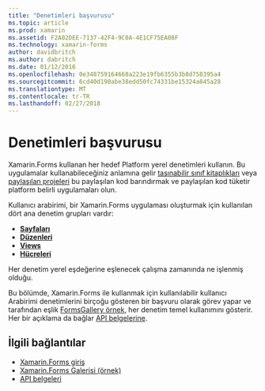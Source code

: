 ```yaml
---
title: "Denetimleri başvurusu"
ms.topic: article
ms.prod: xamarin
ms.assetid: F2A02DEE-7137-42F4-9C0A-4E1CF75EA08F
ms.technology: xamarin-forms
author: davidbritch
ms.author: dabritch
ms.date: 01/12/2016
ms.openlocfilehash: 0e348759164668a223e19fb6355b3b8d758395a4
ms.sourcegitcommit: 6cd40d190abe38edd50fc74331be15324a845a28
ms.translationtype: MT
ms.contentlocale: tr-TR
ms.lasthandoff: 02/27/2018
---
```

# <a name="controls-reference"></a>Denetimleri başvurusu

Xamarin.Forms kullanan her hedef Platform yerel denetimleri kullanın.
Bu uygulamalar kullanabileceğiniz anlamına gelir [taşınabilir sınıf kitaplıkları](~/cross-platform/app-fundamentals/pcl.md) veya [paylaşılan projeleri](~/cross-platform/app-fundamentals/shared-projects.md) bu paylaşılan kod barındırmak ve paylaşılan kod tüketir platform belirli uygulamaları olun.

Kullanıcı arabirimi, bir Xamarin.Forms uygulaması oluşturmak için kullanılan dört ana denetim grupları vardır:

- [**Sayfaları**](pages.md)
- [**Düzenleri**](layouts.md)
- [**Views**](views.md)
- [**Hücreleri**](cells.md)

Her denetim yerel eşdeğerine eşlenecek çalışma zamanında ne işlenmiş olduğu.

Bu bölümde, Xamarin.Forms ile kullanmak için kullanılabilir kullanıcı Arabirimi denetimlerini birçoğu gösteren bir başvuru olarak görev yapar ve tarafından eşlik [FormsGallery örnek](https://developer.xamarin.com/samples/FormsGallery/), her denetim temel kullanımını gösterir.
Her bir açıklama da bağlar [API belgelerine](https://developer.xamarin.com/api/namespace/Xamarin.Forms/).



## <a name="related-links"></a>İlgili bağlantılar

- [Xamarin.Forms giriş](~/xamarin-forms/get-started/introduction-to-xamarin-forms.md)
- [Xamarin.Forms Galerisi (örnek)](https://developer.xamarin.com/samples/FormsGallery/)
- [API belgeleri](https://developer.xamarin.com/api/namespace/Xamarin.Forms/)
